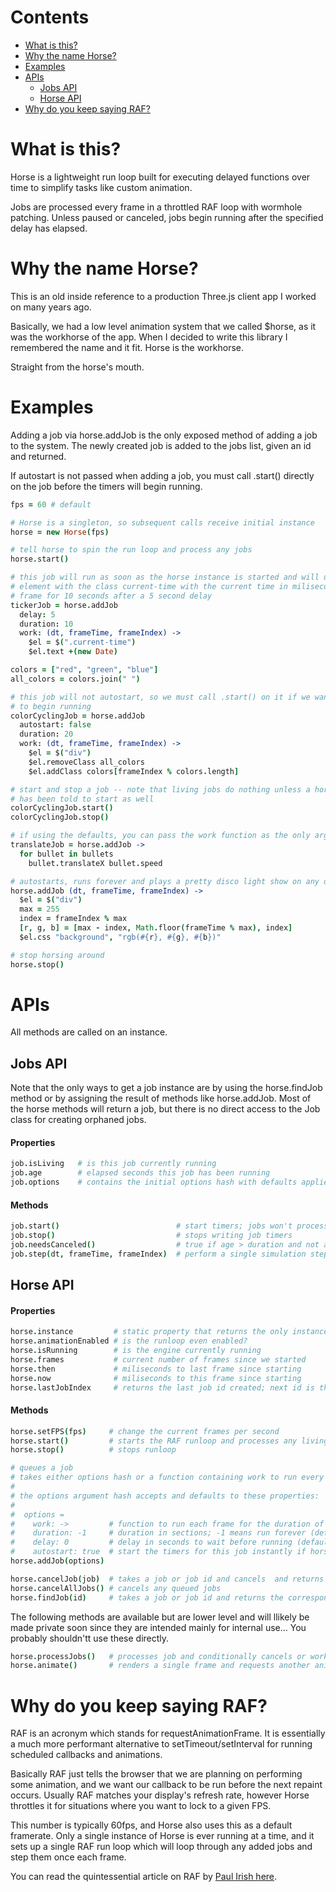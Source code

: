 # Contents
- [What is this?](https://github.com/Abica/horse#what-is-this)
- [Why the name Horse?](https://github.com/Abica/horse#why-the-name-horse)
- [Examples](https://github.com/Abica/horse#examples)
- [APIs](https://github.com/Abica/horse#apis)
  - [Jobs API](https://github.com/Abica/horse#jobs-api)
  - [Horse API](https://github.com/Abica/horse#horse-api)
- [Why do you keep saying RAF?](https://github.com/Abica/horse#why-do-you-keep-saying-raf)


# What is this?
Horse is a lightweight run loop built for executing delayed functions over time to simplify tasks like custom
animation.

Jobs are processed every frame in a throttled RAF loop with wormhole patching. Unless paused or canceled, jobs
begin running after the specified delay has elapsed.

# Why the name Horse?
This is an old inside reference to a production Three.js client app I worked on many years ago.

Basically, we had a low level animation system that we called $horse, as it was the workhorse of the app.  When I decided to write this library I remembered the name and it fit. Horse is the workhorse.

Straight from the horse's mouth.

# Examples
Adding a job via horse.addJob is the only exposed method of adding a job to the system. The newly created job
is added to the jobs list, given an id and returned.

If autostart is not passed when adding a job, you must call .start() directly on the job before the timers will
begin running.

```coffeescript
fps = 60 # default

# Horse is a singleton, so subsequent calls receive initial instance
horse = new Horse(fps)

# tell horse to spin the run loop and process any jobs
horse.start()

# this job will run as soon as the horse instance is started and will update an
# element with the class current-time with the current time in miliseconds every
# frame for 10 seconds after a 5 second delay
tickerJob = horse.addJob
  delay: 5
  duration: 10
  work: (dt, frameTime, frameIndex) ->
    $el = $(".current-time")
    $el.text +(new Date)

colors = ["red", "green", "blue"]
all_colors = colors.join(" ")

# this job will not autostart, so we must call .start() on it if we want it
# to begin running
colorCyclingJob = horse.addJob
  autostart: false
  duration: 20
  work: (dt, frameTime, frameIndex) ->
    $el = $("div")
    $el.removeClass all_colors
    $el.addClass colors[frameIndex % colors.length]

# start and stop a job -- note that living jobs do nothing unless a horse instance
# has been told to start as well
colorCyclingJob.start()
colorCyclingJob.stop()

# if using the defaults, you can pass the work function as the only argument
translateJob = horse.addJob ->
  for bullet in bullets
    bullet.translateX bullet.speed

# autostarts, runs forever and plays a pretty disco light show on any divs
horse.addJob (dt, frameTime, frameIndex) ->
  $el = $("div")
  max = 255
  index = frameIndex % max
  [r, g, b] = [max - index, Math.floor(frameTime % max), index]
  $el.css "background", "rgb(#{r}, #{g}, #{b})"

# stop horsing around
horse.stop()
```


# APIs
All methods are called on an instance.

## Jobs API
Note that the only ways to get a job instance are by using the horse.findJob method
or by assigning the result of methods like horse.addJob. Most of the horse methods will
return a job, but there is no direct access to the Job class for creating orphaned jobs.

#### Properties
```coffeescript
job.isLiving   # is this job currently running
job.age        # elapsed seconds this job has been running
job.options    # contains the initial options hash with defaults applied
```

#### Methods
```coffeescript
job.start()                          # start timers; jobs won't process unless started
job.stop()                           # stops writing job timers
job.needsCanceled()                  # true if age > duration and not an infinite job
job.step(dt, frameTime, frameIndex)  # perform a single simulation step for this job
```


## Horse API
#### Properties
```coffeescript
horse.instance         # static property that returns the only instance of Horse
horse.animationEnabled # is the runloop even enabled?
horse.isRunning        # is the engine currently running
horse.frames           # current number of frames since we started
horse.then             # miliseconds to last frame since starting
horse.now              # miliseconds to this frame since starting
horse.lastJobIndex     # returns the last job id created; next id is this + 1
```

#### Methods
```coffeescript
horse.setFPS(fps)     # change the current frames per second
horse.start()         # starts the RAF runloop and processes any living jobs
horse.stop()          # stops runloop

# queues a job
# takes either options hash or a function containing work to run every frame
#
# the options argument hash accepts and defaults to these properties:
#
#  options =
#    work: ->         # function to run each frame for the duration of this job
#    duration: -1     # duration in sections; -1 means run forever (default -1)
#    delay: 0         # delay in seconds to wait before running (default 0)
#    autostart: true  # start the timers for this job instantly if horse is running
horse.addJob(options)

horse.cancelJob(job)  # takes a job or job id and cancels  and returns it
horse.cancelAllJobs() # cancels any queued jobs
horse.findJob(id)     # takes a job or job id and returns the corresponding job
```

The following methods are available but are lower level and will llikely be made private
soon since they are intended mainly for internal use... You probably shouldn'tt use these directly.
```coffeescript
horse.processJobs()   # processes job and conditionally cancels or works job
horse.animate()       # renders a single frame and requests another animation frame
```


# Why do you keep saying RAF?
RAF is an acronym which stands for requestAnimationFrame. It is essentially a much more performant alternative
to setTimeout/setInterval for running scheduled callbacks and animations.

Basically RAF just tells the browser that we are planning on performing some animation, and we want our callback
to be run before the next repaint occurs. Usually RAF matches your display's refresh rate, however Horse
throttles it for situations where you want to lock to a given FPS.

This number is typically 60fps, and Horse also uses this as a default framerate. Only a single instance of Horse
is ever running at a time, and it sets up a single RAF run loop which will loop through any added jobs and step
them once each frame.

You can read the quintessential article on RAF by [Paul Irish here](http://www.paulirish.com/2011/requestanimationframe-for-smart-animating).